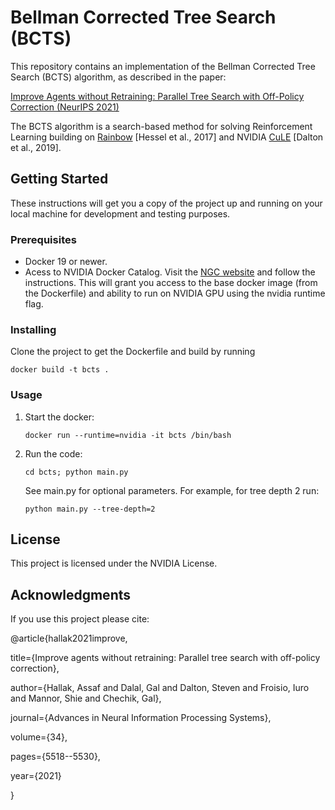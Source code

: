 # Bellman Corrected Tree Search (BCTS)

This repository contains an implementation of the Bellman Corrected Tree Search (BCTS) algorithm, as described in the paper:

[Improve Agents without Retraining: Parallel Tree Search with Off-Policy Correction (NeurIPS 2021)]( https://proceedings.neurips.cc/paper/2021/file/2bd235c31c97855b7ef2dc8b414779af-Paper.pdf)

The BCTS algorithm is a search-based method for solving Reinforcement Learning building on [Rainbow](https://github.com/Kaixhin/Rainbow) [Hessel et al., 2017] and NVIDIA [CuLE](https://github.com/NVlabs/cule) [Dalton et al., 2019].

## Getting Started

These instructions will get you a copy of the project up and running on your local machine for development and testing purposes.

### Prerequisites

- Docker 19 or newer.
- Acess to NVIDIA Docker Catalog. Visit the [NGC website](https://ngc.nvidia.com/signup) and follow the instructions. This will grant you access to the base docker image (from the Dockerfile) and ability to run on NVIDIA GPU using the nvidia runtime flag.


### Installing

Clone the project to get the Dockerfile and build by running 
```
docker build -t bcts .
```

### Usage

1. Start the docker: 
   ```
   docker run --runtime=nvidia -it bcts /bin/bash
   ```
3. Run the code: 
   ```
   cd bcts; python main.py
   ``` 
   See main.py for optional parameters. For example, for tree depth 2 run: 
   ```
   python main.py --tree-depth=2
   ```

## License

This project is licensed under the NVIDIA License.

## Acknowledgments

If you use this project please cite:

@article{hallak2021improve,

  title={Improve agents without retraining: Parallel tree search with off-policy correction},
  
  author={Hallak, Assaf and Dalal, Gal and Dalton, Steven and Froisio, Iuro and Mannor, Shie and Chechik, Gal},
  
  journal={Advances in Neural Information Processing Systems},
  
  volume={34},
  
  pages={5518--5530},
  
  year={2021}
  
}




